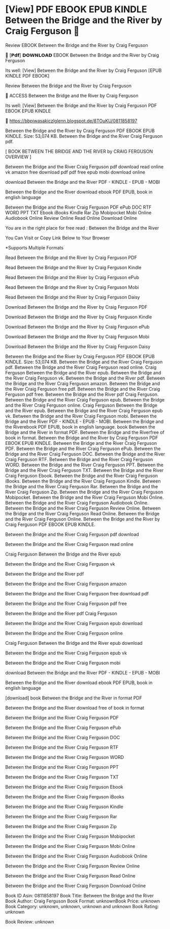 # [View] PDF EBOOK EPUB KINDLE Between the Bridge and the River by  Craig Ferguson 📍
Review EBOOK Between the Bridge and the River by Craig Ferguson

📩 [𝗣𝗱𝗳] 𝗗𝗢𝗪𝗡𝗟𝗢𝗔𝗗 EBOOK Between the Bridge and the River by Craig Ferguson

Its well: [View] Between the Bridge and the River by Craig Ferguson [EPUB KINDLE PDF EBOOK]


Review Between the Bridge and the River by Craig Ferguson

📍 ACCESS Between the Bridge and the River by Craig Ferguson

Its well: [View] Between the Bridge and the River by Craig Ferguson PDF EBOOK EPUB KINDLE



🎁 https://bbpiwasakiczlglenn.blogspot.de/8TOuKU/0811858197



Between the Bridge and the River by Craig Ferguson PDF EBOOK EPUB KINDLE. Size: 53,074 KB. Between the Bridge and the River Craig Ferguson pdf.

[ BOOK BETWEEN THE BRIDGE AND THE RIVER by CRAIG FERGUSON OVERVIEW ]

Between the Bridge and the River Craig Ferguson pdf download read online vk amazon free download pdf pdf free epub mobi download online

download Between the Bridge and the River PDF - KINDLE - EPUB - MOBI

Between the Bridge and the River download ebook PDF EPUB, book in english language

Between the Bridge and the River Craig Ferguson PDF ePub DOC RTF WORD PPT TXT Ebook iBooks Kindle Rar Zip Mobipocket Mobi Online Audiobook Online Review Online Read Online Download Online

You are in the right place for free read : Between the Bridge and the River

You Can Visit or Copy Link Below to Your Browser

*Supports Multiple Formats

Read Between the Bridge and the River by Craig Ferguson PDF

Read Between the Bridge and the River by Craig Ferguson Kindle

Read Between the Bridge and the River by Craig Ferguson ePub

Read Between the Bridge and the River by Craig Ferguson Mobi

Read Between the Bridge and the River by Craig Ferguson Daisy

Download Between the Bridge and the River by Craig Ferguson PDF

Download Between the Bridge and the River by Craig Ferguson Kindle

Download Between the Bridge and the River by Craig Ferguson ePub

Download Between the Bridge and the River by Craig Ferguson Mobi

Download Between the Bridge and the River by Craig Ferguson Daisy

Between the Bridge and the River by Craig Ferguson PDF EBOOK EPUB KINDLE. Size: 53,074 KB. Between the Bridge and the River Craig Ferguson pdf. Between the Bridge and the River Craig Ferguson read online. Craig Ferguson Between the Bridge and the River epub. Between the Bridge and the River Craig Ferguson vk. Between the Bridge and the River pdf. Between the Bridge and the River Craig Ferguson amazon. Between the Bridge and the River Craig Ferguson free pdf. Between the Bridge and the River Craig Ferguson pdf free. Between the Bridge and the River pdf Craig Ferguson. Between the Bridge and the River Craig Ferguson epub. Between the Bridge and the River Craig Ferguson online. Craig Ferguson Between the Bridge and the River epub. Between the Bridge and the River Craig Ferguson epub vk. Between the Bridge and the River Craig Ferguson mobi. Between the Bridge and the River PDF - KINDLE - EPUB - MOBI. Between the Bridge and the Riverebook PDF EPUB, book in english language. book Between the Bridge and the River in format PDF. Between the Bridge and the Riverfree of book in format. Between the Bridge and the River by Craig Ferguson PDF EBOOK EPUB KINDLE. Between the Bridge and the River Craig Ferguson PDF. Between the Bridge and the River Craig Ferguson ePub. Between the Bridge and the River Craig Ferguson DOC. Between the Bridge and the River Craig Ferguson RTF. Between the Bridge and the River Craig Ferguson WORD. Between the Bridge and the River Craig Ferguson PPT. Between the Bridge and the River Craig Ferguson TXT. Between the Bridge and the River Craig Ferguson Ebook. Between the Bridge and the River Craig Ferguson iBooks. Between the Bridge and the River Craig Ferguson Kindle. Between the Bridge and the River Craig Ferguson Rar. Between the Bridge and the River Craig Ferguson Zip. Between the Bridge and the River Craig Ferguson Mobipocket. Between the Bridge and the River Craig Ferguson Mobi Online. Between the Bridge and the River Craig Ferguson Audiobook Online. Between the Bridge and the River Craig Ferguson Review Online. Between the Bridge and the River Craig Ferguson Read Online. Between the Bridge and the River Craig Ferguson Online. Between the Bridge and the River by Craig Ferguson PDF EBOOK EPUB KINDLE.

Between the Bridge and the River Craig Ferguson pdf download

Between the Bridge and the River Craig Ferguson read online

Craig Ferguson Between the Bridge and the River epub

Between the Bridge and the River Craig Ferguson vk

Between the Bridge and the River pdf

Between the Bridge and the River Craig Ferguson amazon

Between the Bridge and the River Craig Ferguson free download pdf

Between the Bridge and the River Craig Ferguson pdf free

Between the Bridge and the River pdf Craig Ferguson

Between the Bridge and the River Craig Ferguson epub download

Between the Bridge and the River Craig Ferguson online

Craig Ferguson Between the Bridge and the River epub download

Between the Bridge and the River Craig Ferguson epub vk

Between the Bridge and the River Craig Ferguson mobi

download Between the Bridge and the River PDF - KINDLE - EPUB - MOBI

Between the Bridge and the River download ebook PDF EPUB, book in english language

[download] book Between the Bridge and the River in format PDF

Between the Bridge and the River download free of book in format

Between the Bridge and the River Craig Ferguson PDF

Between the Bridge and the River Craig Ferguson ePub

Between the Bridge and the River Craig Ferguson DOC

Between the Bridge and the River Craig Ferguson RTF

Between the Bridge and the River Craig Ferguson WORD

Between the Bridge and the River Craig Ferguson PPT

Between the Bridge and the River Craig Ferguson TXT

Between the Bridge and the River Craig Ferguson Ebook

Between the Bridge and the River Craig Ferguson iBooks

Between the Bridge and the River Craig Ferguson Kindle

Between the Bridge and the River Craig Ferguson Rar

Between the Bridge and the River Craig Ferguson Zip

Between the Bridge and the River Craig Ferguson Mobipocket

Between the Bridge and the River Craig Ferguson Mobi Online

Between the Bridge and the River Craig Ferguson Audiobook Online

Between the Bridge and the River Craig Ferguson Review Online

Between the Bridge and the River Craig Ferguson Read Online

Between the Bridge and the River Craig Ferguson Download Online

Book ID Asin: 0811858197
Book Title: Between the Bridge and the River
Book Author: Craig Ferguson
Book Format: unknownBook Price: unknown
Book Category: unknown, unknown, unknown and unknown
Book Rating: unknown

Book Review: unknown
